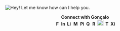 ![Hey! Let me know how can I help you.](https://github.com/goncaloperes/GoncaloPeres/blob/master/GitHub_Intro.gif)

<p align="center">
	<b>Connect with Gonçalo</<b><br>
	<a href="https://facebook.com/goncalomperes"><img src="https://github.com/FortAwesome/Font-Awesome/blob/master/svgs/brands/facebook-f.svg" width="15" height="15" alt="Facebook"></a>
	<a href="https://www.instagram.com/goncaloperes/"><img src="https://github.com/FortAwesome/Font-Awesome/blob/master/svgs/brands/instagram.svg"  width="15" height="15" alt="Instagram"></a>
	<a href="https://www.linkedin.com/in/goncaloperes"><img src="https://github.com/FortAwesome/Font-Awesome/blob/master/svgs/brands/linkedin-in.svg"  width="15" height="15" alt="LinkedIn"></a>
	<a href="https://medium.com/@goncaloperes"><img src="https://github.com/FortAwesome/Font-Awesome/blob/master/svgs/brands/medium-m.svg"  width="20" height="15" alt="Medium"></a>
	<a href="ttps://www.pinterest.pt/goncalomperes/"><img src="https://github.com/FortAwesome/Font-Awesome/blob/master/svgs/brands/pinterest-p.svg"  width="15" height="15" alt="Pinterest"></a>
	<a href="https://www.quora.com/profile/Goncalo-Peres"><img src="https://github.com/FortAwesome/Font-Awesome/blob/master/svgs/brands/quora.svg"  width="15" height="15" alt="Quora"></a>
	<a href="https://www.reddit.com/user/goncaloperes"><img src="https://github.com/FortAwesome/Font-Awesome/blob/master/svgs/brands/reddit-alien.svg"  width="15" height="15" alt="Reddit"></a>
	<a href="https://stackoverflow.com/users/7109869/gon%C3%A7alo-peres-%E9%BE%9A%E7%87%BF%E7%A6%84"><img src="https://github.com/FortAwesome/Font-Awesome/blob/master/svgs/brands/stack-overflow.svg"  width="20" height="20" alt="StackOverflow"></a>
	<a href="https://twitter.com/GoncaloMPeres"><img src="https://github.com/FortAwesome/Font-Awesome/blob/master/svgs/brands/twitter.svg"  width="15" height="15" alt="Twitter"></a>
	<a href=""><img src="https://github.com/FortAwesome/Font-Awesome/blob/master/svgs/brands/xing.svg"  width="15" height="15" alt="Xing"></a>
</p>

